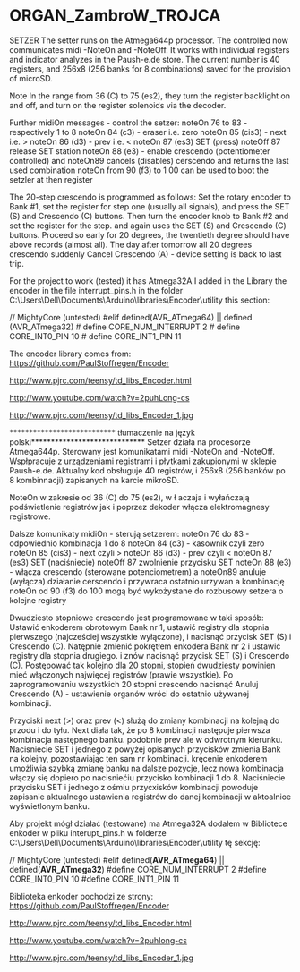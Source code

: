 # ORGAN_ZambroW_TROJCA
SETZER 
The setter runs on the Atmega644p processor. The controlled now communicates midi -NoteOn and -NoteOff. It works with individual registers and indicator analyzes in the Paush-e.de store. The current number is 40 registers, and 256x8 (256 banks for 8 combinations) saved for the provision of microSD.

Note In the range from 36 (C) to 75 (es2), they turn the register backlight on and off, and turn on the register solenoids via the decoder.

Further midiOn messages - control the setzer: noteOn 76 to 83 - respectively 1 to 8 noteOn 84 (c3) - eraser i.e. zero noteOn 85 (cis3) - next i.e. > noteOn 86 (d3) - prev i.e. < noteOn 87 (es3) SET (press) noteOff 87 release SET station noteOn 88 (e3) - enable crescendo (potentiometer controlled) and noteOn89 cancels (disables) cerscendo and returns the last used combination noteOn from 90 (f3) to 1 00 can be used to boot the setzler at then register

The 20-step crescendo is programmed as follows: Set the rotary encoder to Bank #1, set the register for step one (usually all signals), and press the SET (S) and Crescendo (C) buttons. Then turn the encoder knob to Bank #2 and set the register for the step. and again uses the SET (S) and Crescendo (C) buttons. Proceed so early for 20 degrees, the twentieth degree should have above records (almost all). The day after tomorrow all 20 degrees crescendo suddenly Cancel Crescendo (A) - device setting is back to last trip.


For the project to work (tested) it has Atmega32A I added in the Library the encoder in the file interrupt_pins.h in the folder C:\Users\Dell\Documents\Arduino\libraries\Encoder\utility this section:

// MightyCore (untested) #elif defined(AVR_ATmega64) || defined (AVR_ATmega32) # define CORE_NUM_INTERRUPT 2 # define CORE_INT0_PIN 10 # define CORE_INT1_PIN 11

The encoder library comes from: https://github.com/PaulStoffregen/Encoder

http://www.pjrc.com/teensy/td_libs_Encoder.html

http://www.youtube.com/watch?v=2puhLong-cs

http://www.pjrc.com/teensy/td_libs_Encoder_1.jpg


*************************** tłumaczenie na język polski*****************************
Setzer działa na procesorze Atmega644p. 
Sterowany jest komunikatami midi -NoteOn and -NoteOff.
Wspłpracuje z urządzeniami registrami i płytkami zakupionymi w sklepie Paush-e.de.
Aktualny kod obsługuje 40 registrów, i 256x8 (256 banków po 8 kombinnacji) zapisanych na karcie mikroSD.

NoteOn w zakresie od 36 (C) do 75 (es2), w ł aczaja i wyłańczają podświetlenie registrów jak i poprzez dekoder włącza elektromagnesy registrowe.

Dalsze komunikaty midiOn  - sterują setzerem:
noteOn 76 do 83 - odpowiednio kombinacja 1 do 8
noteOn 84 (c3) - kasownik czyli zero
noteOn 85 (cis3) -  next czyli >
noteOn 86 (d3)  - prev czyli <
noteOn 87 (es3) SET (naciśniecie) noteOff 87 zwolnienie przycisku SET
noteOn 88 (e3) - włącza crescendo (sterowane potenciometrem)
a noteOn89 anuluje (wyłącza) działanie cerscendo i przywraca ostatnio urzywan a kombinację
noteOn od 90 (f3) do 100 mogą być wykożystane do rozbusowy setzera o kolejne registry 

Dwudziesto stopniowe crescendo jest programowane w taki sposób:
Ustawić enkoderem obrotowym Bank nr 1, ustawić registry dla stopnia pierwszego (najcześciej wszystkie wyłączone), i nacisnąć przycisk SET (S) i Crescendo (C).
Natępnie zmienić pokrętłem enkodera Bank nr 2 i ustawić registry dla stopnia drugiego. i znów nacisnąć przycisk SET (S) i Crescendo (C). 
Postępować tak kolejno dla 20 stopni, stopień dwudziesty powinien mieć włączonych najwięcej registrów (prawie wszystkie).
Po zaprogramowaniu wszystkich 20 stopni crescendo nacisnąć Anuluj Crescendo (A) - ustawienie organów wróci do ostatnio używanej kombinacji.  

Przyciski next (>) oraz prev (<) służą do zmiany kombinacji na kolejną do przodu i do tyłu. Next diała tak, że po 8 kombinacji następuje pierwsza kombinacja następnego banku. podobnie prev ale w odwrotnym kierunku.
Nacisniecie SET i jednego z powyżej opisanych przycisków zmienia Bank na kolejny, pozostawiając ten sam nr kombinacji.
kręcenie enkoderem umożliwia szybką zmianę banku na dalsze pozycje, lecz nowa kombinacja włączy się dopiero po nacisniećiu przycisko kombinacji 1 do 8.
Naciśniecie przycisku SET i jednego z ośmiu  przycxisków kombinacji powoduje zapisanie aktualnego ustawienia registrów do danej kombinacji w aktoalnioe wyświetlonym banku. 

Aby projekt mógł działać (testowane) ma Atmega32A dodałem w Bibliotece enkoder w pliku interupt_pins.h
w folderze C:\Users\Dell\Documents\Arduino\libraries\Encoder\utility
tę sekcję:


// MightyCore (untested)
#elif defined(__AVR_ATmega64__) || defined(__AVR_ATmega32__)
  #define CORE_NUM_INTERRUPT	2
  #define CORE_INT0_PIN		10
  #define CORE_INT1_PIN		11

  Biblioteka enkoder pochodzi ze strony:
  https://github.com/PaulStoffregen/Encoder
  
http://www.pjrc.com/teensy/td_libs_Encoder.html

http://www.youtube.com/watch?v=2puhIong-cs

http://www.pjrc.com/teensy/td_libs_Encoder_1.jpg
